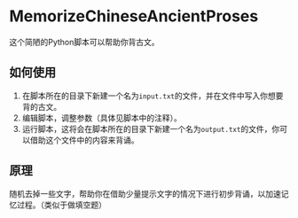 # MemorizeChineseAncientProses
这个简陋的Python脚本可以帮助你背古文。

## 如何使用
1. 在脚本所在的目录下新建一个名为`input.txt`的文件，并在文件中写入你想要背的古文。
2. 编辑脚本，调整参数（具体见脚本中的注释）。
3. 运行脚本，这将会在脚本所在的目录下新建一个名为`output.txt`的文件，你可以借助这个文件中的内容来背诵。

## 原理
随机去掉一些文字，帮助你在借助少量提示文字的情况下进行初步背诵，以加速记忆过程。（类似于做填空题）
